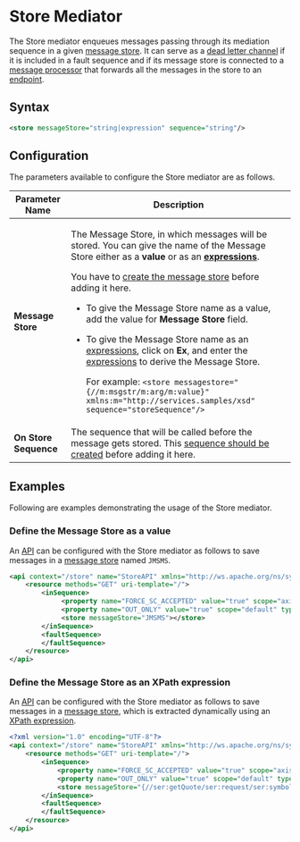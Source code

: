 # Store Mediator

The Store mediator enqueues messages passing through its mediation sequence in a given [message store]({{base_path}}/reference/synapse-properties/about-message-stores-processors). It can serve as a [dead letter channel]({{base_path}}/learn/enterprise-integration-patterns/messaging-channels/dead-letter-channel/) if it is included in a fault sequence and if its message store is connected to a [message processor]({{base_path}}/reference/synapse-properties/about-message-stores-processors) that forwards all the messages in the store to an [endpoint]({{base_path}}/reference/synapse-properties/endpoint-properties).

## Syntax

``` xml
<store messageStore="string|expression" sequence="string"/>
```

## Configuration

The parameters available to configure the Store mediator are as follows.

<table>
<thead>
<tr class="header">
<th>Parameter Name</th>
<th>Description</th>
</tr>
</thead>
<tbody>
<tr class="odd">
<td><strong>Message Store</strong></td>
<td><div class="content-wrapper">
<p>The Message Store, in which messages will be stored. You can give the name of the Message Store either as a <strong>value</strong> or as an <strong><a href="{{base_path}}/reference/synapse-properties/expressions">expressions</a></strong>.</p>
<p>You have to <a href="{{base_path}}/develop/creating-artifacts/creating-a-message-store">create the message store</a> before adding it here.</p>
<ul>
<li>To give the Message Store name as a value, add the value for <strong>Message Store</strong> field.</li>
<li><p>To give the Message Store name as an <a href="{{base_path}}/reference/synapse-properties/expressions">expressions</a>, click on <strong>Ex</strong>, and enter the <a href="{{base_path}}/reference/synapse-properties/expressions">expressions</a> to derive the Message Store.</p></li>
<p>For example: <code>&lt;store messagestore=&quot;{//m:msgstr/m:arg/m:value}&quot; xmlns:m=&quot;http://services.samples/xsd&quot; sequence=&quot;storeSequence&quot;/&gt;</code></p>
</ul>
</div></td>
</tr>
<tr class="even">
<td><strong>On Store Sequence</strong></td>
<td>The sequence that will be called before the message gets stored. This <a href="{{base_path}}/develop/creating-artifacts/creating-reusable-sequences">sequence should be created</a> before adding it here.</td>
</tr>
</tbody>
</table>

## Examples

Following are examples demonstrating the usage of the Store mediator.

### Define the Message Store as a value

An [API]({{base_path}}/reference/synapse-properties/rest-api-properties) can be configured with the Store mediator as follows to save messages in a [message store]({{base_path}}/reference/synapse-properties/about-message-stores-processors) named `JMSMS`.

```xml
<api context="/store" name="StoreAPI" xmlns="http://ws.apache.org/ns/synapse">
    <resource methods="GET" uri-template="/">
        <inSequence>
             <property name="FORCE_SC_ACCEPTED" value="true" scope="axis2" type="STRING"></property>
             <property name="OUT_ONLY" value="true" scope="default" type="STRING"></property>
             <store messageStore="JMSMS"></store>
        </inSequence>
        <faultSequence>
        </faultSequence>
    </resource>
</api>
```

### Define the Message Store as an XPath expression

An [API]({{base_path}}/reference/synapse-properties/rest-api-properties) can be configured with the Store mediator as follows to save messages in a [message store]({{base_path}}/reference/synapse-properties/about-message-stores-processors), which is extracted dynamically using an [XPath expression]({{base_path}}/reference/synapse-properties/xpath-expressions).

```xml
<?xml version="1.0" encoding="UTF-8"?>
<api context="/store" name="StoreAPI" xmlns="http://ws.apache.org/ns/synapse">
    <resource methods="GET" uri-template="/">
        <inSequence>
            <property name="FORCE_SC_ACCEPTED" value="true" scope="axis2" type="STRING"></property>
            <property name="OUT_ONLY" value="true" scope="default" type="STRING"></property>
            <store messageStore="{//ser:getQuote/ser:request/ser:symbol}" xmlns:ser="http://services.samples"/>
        </inSequence>
        <faultSequence>
        </faultSequence>
    </resource>
</api>
```